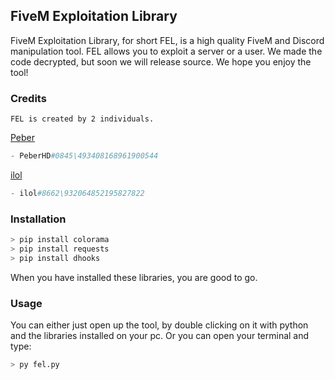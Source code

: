 ## FiveM Exploitation Library

FiveM Exploitation Library, for short FEL, is a high quality FiveM and Discord manipulation tool.
FEL allows you to exploit a server or a user. We made the code decrypted, but soon we will release source. We hope you enjoy the tool!

### Credits
```
FEL is created by 2 individuals.
```
[Peber](https://github.com/peberhd)
```python
- PeberHD#0845\493408168961900544
```
[ilol](https://github.com/ilol1337)
```python
- ilol#8662\932064852195827822
```

### Installation

```python
> pip install colorama
> pip install requests
> pip install dhooks
```
When you have installed these libraries, you are good to go.


### Usage

You can either just open up the tool, by double clicking on it with python and the libraries installed on your pc.
Or you can open your terminal and type:
```python
> py fel.py
```
